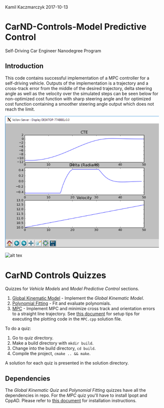 Kamil Kaczmarczyk
2017-10-13

# CarND-Controls-Model Predictive Control
Self-Driving Car Engineer Nanodegree Program

## Introduction
This code contains successful implementation of a MPC controller for a self-driving vehicle. Outputs of the implementation is a trajectory and a cross-track error from the middle of the desired trajectory, delta steering angle as well as the velocity over the simulated steps can be seen below for non-optimized cost function with sharp steering angle and for optimized cost function containing a smoother steering angle output which does not reach the limit.

![alt tex](https://github.com/Kamil-K/CarND-MPC-Quizzes/blob/master/mpc_to_line/pics/CTE_Delta_Velocity.PNG "Successful Run")

![alt tex](https://github.com/Kamil-K/CarND-MPC-Quizzes/blob/master/mpc_to_line/pics/CTE_Delta_Velocity100.PNG "Successful Run")

# CarND Controls Quizzes

Quizzes for *Vehicle Models* and *Model Predictive Control* sections.

1. [Global Kinematic Model](./global_kinematic_model) - Implement the *Global Kinematic Model*.
2. [Polynomial Fitting](./polyfit) - Fit and evaluate polynomials.
3. [MPC](./mpc_to_line) - Implement MPC and minimize cross track and orientation errors to a straight line trajectory.  See [this document](https://github.com/udacity/CarND-MPC-Quizzes/blob/master/install_Ipopt_CppAD.md) for setup tips for executing the plotting code in the ```MPC.cpp``` solution file.

To do a quiz:

1. Go to quiz directory.
2. Make a build directory with `mkdir build`.
3. Change into the build directory, `cd build`.
4. Compile the project, `cmake .. && make`.

A solution for each quiz is presented in the solution directory.

## Dependencies

The *Global Kinematic Quiz* and *Polynomial Fitting* quizzes have all the dependencies in repo. For the *MPC* quiz
you'll have to install Ipopt and CppAD.  Please refer to [this document](https://github.com/udacity/CarND-MPC-Quizzes/blob/master/install_Ipopt_CppAD.md) for installation instructions.
